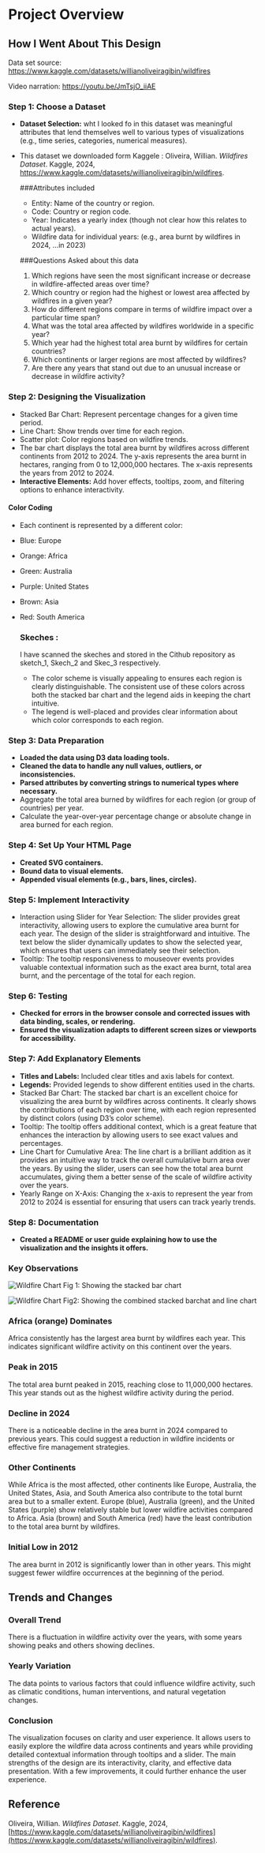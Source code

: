 # Project Overview

## How I Went About This Design

Data set source: https://www.kaggle.com/datasets/willianoliveiragibin/wildfires

Video narration: https://youtu.be/JmTsjO_iiAE

### Step 1: Choose a Dataset
- **Dataset Selection:** wht I looked fo in this dataset was meaningful attributes that lend themselves well to various types of visualizations (e.g., time series, categories, numerical measures).
- This dataset we downloaded form Kaggele : Oliveira, Willian. *Wildfires Dataset*. Kaggle, 2024, https://www.kaggle.com/datasets/willianoliveiragibin/wildfires.

  ###Attributes included
  - Entity: Name of the country or region.
  - Code: Country or region code.
  - Year: Indicates a yearly index (though not clear how this relates to actual years).
  - Wildfire data for individual years: (e.g., area burnt by wildfires in 2024, ...in 2023)

  ###Questions Asked about this data
   1. Which regions have seen the most significant increase or decrease in wildfire-affected areas over time?
   2. Which country or region had the highest or lowest area affected by wildfires in a given year?
   3. How do different regions compare in terms of wildfire impact over a particular time span?
   4. What was the total area affected by wildfires worldwide in a specific year?
   5. Which year had the highest total area burnt by wildfires for certain countries?
   6. Which continents or larger regions are most affected by wildfires?
   7. Are there any years that stand out due to an unusual increase or decrease in wildfire activity?


### Step 2: Designing the  Visualization
- Stacked Bar Chart: Represent percentage changes for a given time period.
- Line Chart: Show trends over time for each region.
- Scatter plot: Color regions based on wildfire trends.
- The bar chart displays the total area burnt by wildfires across different continents from 2012 to 2024. The y-axis represents the area burnt in hectares, ranging from 0 to 12,000,000 hectares. The x-axis represents the years from 2012 to 2024.
- **Interactive Elements:** Add hover effects, tooltips, zoom, and filtering options to enhance interactivity.

#### Color Coding
- Each continent is represented by a different color:
- Blue: Europe
- Orange: Africa
- Green: Australia
- Purple: United States
- Brown: Asia
- Red: South America

  ### Skeches :
  I have scanned the skeches and stored in the Cithub repository as sketch_1, Skech_2 and Skec_3 respectively.
  
  - The color scheme is visually appealing to ensures each region is clearly distinguishable. The consistent use of these colors across both the stacked bar chart and the legend aids in keeping the chart intuitive.
  - The legend is well-placed and provides clear information about which color corresponds to each region.
  
### Step 3: Data Preparation
- **Loaded the data using D3 data loading tools.**
- **Cleaned the data to handle any null values, outliers, or inconsistencies.**
- **Parsed attributes by converting strings to numerical types where necessary.**
- Aggregate the total area burned by wildfires for each region (or group of countries) per year.
- Calculate the year-over-year percentage change or absolute change in area burned for each region.

### Step 4: Set Up Your HTML Page
- **Created SVG containers.**
- **Bound data to visual elements.**
- **Appended visual elements (e.g., bars, lines, circles).**

### Step 5: Implement Interactivity
- Interaction using Slider for Year Selection: The slider provides great interactivity, allowing users to explore the cumulative area burnt for each year. The design of the slider is straightforward and intuitive. The text below the slider dynamically updates to show the selected year, which ensures that users can immediately see their selection.
- Tooltip: The tooltip responsiveness to mouseover events provides valuable contextual information such as the exact area burnt, total area burnt, and the percentage of the total for each region.


### Step 6: Testing
- **Checked for errors in the browser console and corrected issues with data binding, scales, or rendering.**
- **Ensured the visualization adapts to different screen sizes or viewports for accessibility.**

### Step 7: Add Explanatory Elements
- **Titles and Labels:** Included clear titles and axis labels for context.
- **Legends:** Provided legends to show different entities used in the charts.
- Stacked Bar Chart: The stacked bar chart is an excellent choice for visualizing the area burnt by wildfires across continents. It clearly shows the contributions of each region over time, with each region represented by distinct colors (using D3’s color scheme).
- Tooltip: The tooltip offers additional context, which is a great feature that enhances the interaction by allowing users to see exact values and percentages.
- Line Chart for Cumulative Area: The line chart is a brilliant addition as it provides an intuitive way to track the overall cumulative burn area over the years. By using the slider, users can see how the total area burnt accumulates, giving them a better sense of the scale of wildfire activity over the years.
- Yearly Range on X-Axis: Changing the x-axis to represent the year from 2012 to 2024 is essential for ensuring that users can track yearly trends.

### Step 8: Documentation
- **Created a README or user guide explaining how to use the visualization and the insights it offers.**

### Key Observations
![Wildfire Chart](./wildfire-chart.png)
Fig 1: Showing the stacked bar chart

![Wildfire Chart](./Wildfire-line_Chart.png)
Fig2: Showing the combined stacked barchat and line chart

### Africa (orange) Dominates
Africa consistently has the largest area burnt by wildfires each year. This indicates significant wildfire activity on this continent over the years.

### Peak in 2015
The total area burnt peaked in 2015, reaching close to 11,000,000 hectares. This year stands out as the highest wildfire activity during the period.

### Decline in 2024
There is a noticeable decline in the area burnt in 2024 compared to previous years. This could suggest a reduction in wildfire incidents or effective fire management strategies.

### Other Continents
While Africa is the most affected, other continents like Europe, Australia, the United States, Asia, and South America also contribute to the total burnt area but to a smaller extent. Europe (blue), Australia (green), and the United States (purple) show relatively stable but lower wildfire activities compared to Africa. Asia (brown) and South America (red) have the least contribution to the total area burnt by wildfires.

### Initial Low in 2012
The area burnt in 2012 is significantly lower than in other years. This might suggest fewer wildfire occurrences at the beginning of the period.

## Trends and Changes

### Overall Trend
There is a fluctuation in wildfire activity over the years, with some years showing peaks and others showing declines.

### Yearly Variation
The data points to various factors that could influence wildfire activity, such as climatic conditions, human interventions, and natural vegetation changes.

### Conclusion
The visualization focuses on clarity and user experience. It allows users to easily explore the wildfire data across continents and years while providing detailed contextual information through tooltips and a slider. The main strengths of the design are its interactivity, clarity, and effective data presentation. With a few improvements, it could further enhance the user experience.

## Reference
Oliveira, Willian. *Wildfires Dataset*. Kaggle, 2024, [https://www.kaggle.com/datasets/willianoliveiragibin/wildfires](https://www.kaggle.com/datasets/willianoliveiragibin/wildfires).

